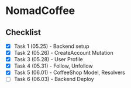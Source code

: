# NomadCoffee

## Checklist

- [x] Task 1 (05.25) - Backend setup
- [x] Task 2 (05.26) - CreateAccount Mutation
- [x] Task 3 (05.28) - User Profile
- [x] Task 4 (05.31) - Follow, Unfollow
- [x] Task 5 (06.01) - CoffeeShop Model, Resolvers
- [ ] Task 6 (06.03) - Backend Deploy

